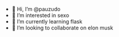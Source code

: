 - 👋 Hi, I’m @pauzudo
- 👀 I’m interested in sexo
- 🌱 I’m currently learning flask
- 💞️ I’m looking to collaborate on elon musk
<!---
pauzudo/pauzudo is a ✨ special ✨ repository because its `README.md` (this file) appears on your GitHub profile.
You can click the Preview link to take a look at your changes.
--->
